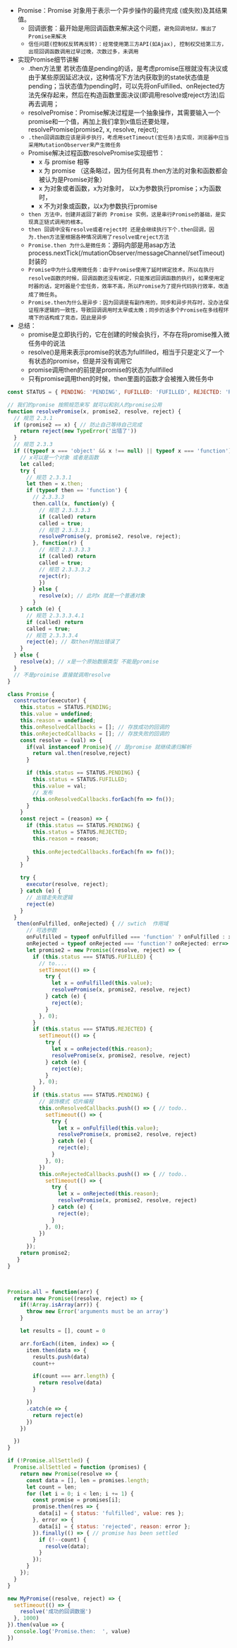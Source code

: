 - Promise：Promise 对象用于表示一个异步操作的最终完成 (或失败)及其结果值。
  - 回调嵌套：最开始是用回调函数来解决这个问题，`避免回调地狱，推出了Promise来解决`
  - `信任问题(控制权反转再反转)：经常使用第三方API(如Ajax), 控制权交给第三方，出现回调函数调用过早过晚，次数过多，未调用`
- 实现Promise细节讲解
  - .then方法里 若状态值是pending的话，是考虑promise压根就没有决议或由于某些原因延迟决议，这种情况下方法内获取到的state状态值是pending；当状态值为pending时，可以先将onFulfilled、onRejected方法先保存起来，然后在构造函数里面决议(即调用resolve或reject方法)后再去调用；
  - resolvePromise：Promise解决过程是一个抽象操作，其需要输入一个promise和一个值，再加上我们拿到x值后还要处理，resolvePromise(promise2, x, resolve, reject);
  - `.then回调函数应该是异步执行，考虑用setTimeout(宏任务)去实现，浏览器中应当采用MutationObserver来产生微任务`
  - Promise解决过程函数resolvePromise实现细节：
    - x 与 promise 相等
    - x 为 promise （这条略过，因为任何具有.then方法的对象和函数都会被认为是Promise对象）
    - x 为对象或者函数，x为对象时， 以x为参数执行promise；x为函数时，
    - x 不为对象或函数，以x为参数执行promise
  - `then 方法中，创建并返回了新的 Promise 实例，这是串行Promise的基础，是实现真正链式调用的根本。`
  - `then 回调中没有resolve或者reject时 还是会继续执行下个.then回调，因为.then方法里根据各种情况调用了resolve或reject方法`
  - `Promise.then 为什么是微任务`：源码内部是用asap方法process.nextTick(/mutationObserver/messageChannel/setTimeout)封装的
  - `Promise中为什么使用微任务：由于Promise使用了延时绑定技术，所以在执行resolve函数的时候，回调函数还没有绑定，只能推迟回调函数的执行`，`如果使用定时器的话，定时器是个宏任务，效率不高，所以Promise为了提升代码执行效率，改造成了微任务`。
  - `Promise.then为什么是异步：因为回调是有副作用的，同步和异步共存时，没办法保证程序逻辑的一致性，导致回调调用时太早或太晚；同步的话多个Promise在多线程环境下的话构成了竞态，因此是异步`
- 总结：
  - promise是立即执行的，它在创建的时候会执行，不存在将promise推入微任务中的说法
  - resolve()是用来表示promise的状态为fullfilled，相当于只是定义了一个有状态的promise，但是并没有调用它
  - promise调用then的前提是promise的状态为fullfilled
  - 只有promise调用then的时候，then里面的函数才会被推入微任务中
    

```js
const STATUS = { PENDING: 'PENDING', FUFILLED: 'FUFILLED', REJECTED: 'REJECTED' }

// 我们的promise 按照规范来写 就可以和别人的promise公用
function resolvePromise(x, promise2, resolve, reject) {
  // 规范 2.3.1
  if (promise2 == x) { // 防止自己等待自己完成
    return reject(new TypeError('出错了'))
  }
  // 规范 2.3.3
  if ((typeof x === 'object' && x !== null) || typeof x === 'function') {
    // x可以是一个对象 或者是函数
    let called;
    try {
      // 规范 2.3.3.1
      let then = x.then;
      if (typeof then == 'function') {
        // 2.3.3.3
        then.call(x, function(y) {
          // 规范 2.3.3.3.3
          if (called) return
          called = true;
          // 规范 2.3.3.3.1
          resolvePromise(y, promise2, resolve, reject);
        }, function(r) {
          // 规范 2.3.3.3.3
          if (called) return
          called = true;
          // 规范 2.3.3.3.2
          reject(r);
          })
        } else {
          resolve(x); // 此时x 就是一个普通对象
        }
    } catch (e) {
      // 规范 2.3.3.3.4.1
      if (called) return
      called = true;
      // 规范 2.3.3.3.4 
      reject(e); // 取then时抛出错误了
    }
  } else {
    resolve(x); // x是一个原始数据类型 不能是promise
  }
  // 不是proimise 直接就调用resolve
}

class Promise {
  constructor(executor) {
    this.status = STATUS.PENDING;
    this.value = undefined;
    this.reason = undefined;
    this.onResolvedCallbacks = []; // 存放成功的回调的 
    this.onRejectedCallbacks = []; // 存放失败的回调的
    const resolve = (val) => {
      if(val instanceof Promise){ // 是promise 就继续递归解析
        return val.then(resolve,reject)
      }

      if (this.status == STATUS.PENDING) {
        this.status = STATUS.FUFILLED;
        this.value = val;
        // 发布
        this.onResolvedCallbacks.forEach(fn => fn());
      }
    }
    const reject = (reason) => {
      if (this.status == STATUS.PENDING) {
        this.status = STATUS.REJECTED;
        this.reason = reason;
       
        this.onRejectedCallbacks.forEach(fn => fn());
      }
    }

    try {
      executor(resolve, reject);
    } catch (e) {
      // 出错走失败逻辑
      reject(e)
    }
  }
   then(onFulfilled, onRejected) { // swtich  作用域
      // 可选参数
      onFulfilled = typeof onFulfilled === 'function' ? onFulfilled : x => x
      onRejected = typeof onRejected === 'function'? onRejected: err=> {throw err}
      let promise2 = new Promise((resolve, reject) => {
        if (this.status === STATUS.FUFILLED) {
          // to....
          setTimeout(() => {
            try {
              let x = onFulfilled(this.value);
              resolvePromise(x, promise2, resolve, reject)
            } catch (e) {
              reject(e);
            }
          }, 0);
        }
        if (this.status === STATUS.REJECTED) {
          setTimeout(() => {
            try {
              let x = onRejected(this.reason);
              resolvePromise(x, promise2, resolve, reject)
            } catch (e) {
              reject(e);
            }
          }, 0);
        }
        if (this.status === STATUS.PENDING) {
          // 装饰模式 切片编程
          this.onResolvedCallbacks.push(() => { // todo..
            setTimeout(() => {
              try {
                let x = onFulfilled(this.value);
                resolvePromise(x, promise2, resolve, reject)
              } catch (e) {
                reject(e);
              }
            }, 0);
          })
          this.onRejectedCallbacks.push(() => { // todo..
            setTimeout(() => {
              try {
                let x = onRejected(this.reason);
                resolvePromise(x, promise2, resolve, reject)
              } catch (e) {
                reject(e);
              }
            }, 0);
          })
        }
      });
    return promise2;
   }
}
              


Promise.all = function(arr) {
  return new Promise((resolve, reject) => {
    if(!Array.isArray(arr)) {
      throw new Error('arguments must be an array')
    }

    let results = [], count = 0

    arr.forEach((item, index) => {
      item.then(data => {
        results.push(data)
        count++

        if(count === arr.length) {
          return resolve(data)
        }

      })
      .catch(e => {
        return reject(e)
      })
    })

  })
}

if (!Promise.allSettled) {
  Promise.allSettled = function (promises) {
    return new Promise(resolve => {
      const data = [], len = promises.length;
      let count = len;
      for (let i = 0; i < len; i += 1) {
        const promise = promises[i];
        promise.then(res => {
          data[i] = { status: 'fulfilled', value: res };
        }, error => {
          data[i] = { status: 'rejected', reason: error };
        }).finally(() => { // promise has been settled
          if (!--count) {
            resolve(data);
          }
        });
      }
    });
  }
}

new MyPromise((resolve, reject) => {
  setTimeout(() => {
    resolve('成功的回调数据')
  }, 1000)
}).then(value => {
  console.log('Promise.then:  ', value)
})
```